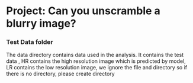 # Project: Can you unscramble a blurry image?

### Test Data folder

The data directory contains data used in the analysis. It contains the test data , HR contains the high resolution image which is predicted by model, LR contains the low resolution image, we ignore the file and directory so if there is no directory, please create directory
